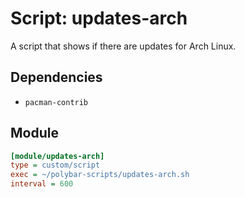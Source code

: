 # Script: updates-arch

A script that shows if there are updates for Arch Linux.


## Dependencies

* `pacman-contrib`


## Module

```ini
[module/updates-arch]
type = custom/script
exec = ~/polybar-scripts/updates-arch.sh
interval = 600
```
